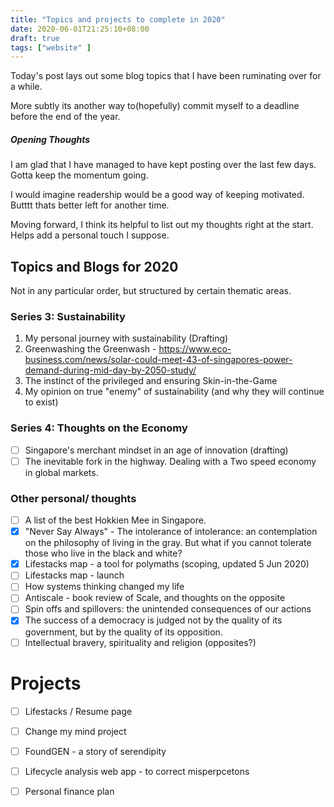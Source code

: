 ```yaml
---
title: "Topics and projects to complete in 2020"
date: 2020-06-01T21:25:10+08:00
draft: true
tags: ["website" ]
---
```


Today's post lays out some blog topics that I have been ruminating over for a while.

More subtly its another way to(hopefully) commit myself to a deadline before the end of the year.

##### Opening Thoughts
I am glad that I have managed to have kept posting over the last few days. Gotta keep the momentum going. 

I would imagine readership would be a good way of keeping motivated. Butttt thats better left for another time.

Moving forward, I think its helpful to list out my thoughts right at the start. Helps add a personal touch I suppose.

## Topics and Blogs for 2020
Not in any particular order, but structured by certain thematic areas.

### Series 3: Sustainability
1. My personal journey with sustainability (Drafting)
2. Greenwashing the Greenwash - https://www.eco-business.com/news/solar-could-meet-43-of-singapores-power-demand-during-mid-day-by-2050-study/
3. The instinct of the privileged and ensuring Skin-in-the-Game 
4. My opinion on true "enemy" of sustainability (and why they will continue to exist)

### Series 4: Thoughts on the Economy
- [ ] Singapore's merchant mindset in an age of innovation (drafting)
- [ ] The inevitable fork in the highway. Dealing with a Two speed economy in global markets.

### Other personal/ thoughts

- [ ] A list of the best Hokkien Mee in Singapore.
- [x] "Never Say Always" - The intolerance of intolerance: an contemplation on the philosophy of living in the gray. But what if you cannot tolerate those who live in the black and white?
- [x] Lifestacks map - a tool for polymaths (scoping, updated 5 Jun 2020)
- [ ] Lifestacks map - launch
- [ ] How systems thinking changed my life
- [ ] Antiscale - book review of Scale, and thoughts on the opposite
- [ ] Spin offs and spillovers: the unintended consequences of our actions
- [x] The success of a democracy is judged not by the quality of its government, but by the quality of its opposition.
- [ ] Intellectual bravery, spirituality and religion (opposites?)

# Projects

- [ ] Lifestacks / Resume page
- [ ] Change my mind project
- [ ] FoundGEN - a story of serendipity
- [ ] Lifecycle analysis web app - to correct misperpcetons
- [ ] Personal finance plan

